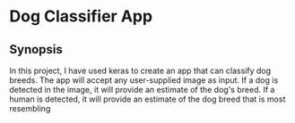 # Dog Classifier App



## Synopsis

In this project, I have used keras to create an app that can classify dog breeds. The app will accept any user-supplied image as input. If a dog is detected in the image, it will provide an estimate of the dog's breed. If a human is detected, it will provide an estimate of the dog breed that is most resembling
